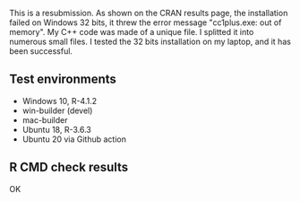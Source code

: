 This is a resubmission. As shown on the CRAN results page, the installation 
failed on Windows 32 bits, it threw the error message "cc1plus.exe: out of memory". My C++ code was made of a unique file. I splitted it into numerous 
small files. I tested the 32 bits installation on my laptop, and it has been 
successful.


## Test environments

* Windows 10, R-4.1.2
* win-builder (devel)
* mac-builder
* Ubuntu 18, R-3.6.3
* Ubuntu 20 via Github action


## R CMD check results

OK